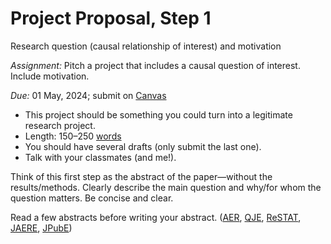 # Project Proposal, Step 1

Research question (causal relationship of interest) and motivation

*Assignment:* Pitch a project that includes a causal question of interest. Include motivation.

*Due:* 01 May, 2024; submit on [Canvas](https://canvas.uoregon.edu/courses/239501/assignments/1655173)

- This project should be something you could turn into a legitimate research project.
- Length: 150–250 [words](https://grammarly.com)
- You should have several drafts (only submit the last one).
- Talk with your classmates (and me!).

Think of this first step as the abstract of the paper—without the results/methods. Clearly describe the main question and why/for whom the question matters. Be concise and clear.

Read a few abstracts before writing your abstract. ([AER](https://www.aeaweb.org/issues/676), [QJE](https://academic.oup.com/qje/issue), [ReSTAT](https://direct.mit.edu/rest), [JAERE](https://www.journals.uchicago.edu/toc/jaere/current), [JPubE](https://www.journals.elsevier.com/journal-of-public-economics))


